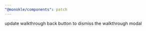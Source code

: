 ```yaml
---
"@monokle/components": patch
---
```


update walkthrough back button to dismiss the walkthrough modal
